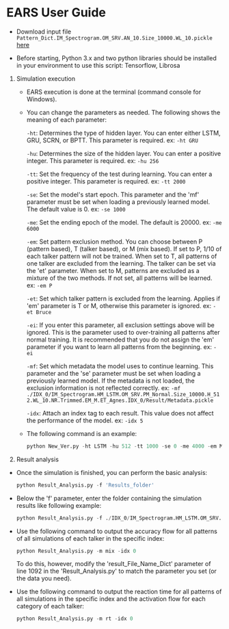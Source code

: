 # EARS User Guide

* Download input file `Pattern_Dict.IM_Spectrogram.OM_SRV.AN_10.Size_10000.WL_10.pickle` [here](https://drive.google.com/file/d/1pujVHSPtwXWZiQeutFJwxdsz1mz0Lddi/view)

* Before starting, Python 3.x and two python libraries should be installed in your environment to use this script: Tensorflow, Librosa

1. Simulation execution

    * EARS execution is done at the terminal (command console for Windows).

    * You can change the parameters as needed. The following shows the meaning of each parameter:

        `-ht`: Determines the type of hidden layer. You can enter either LSTM, GRU, SCRN, or BPTT.
            This parameter is required.
            ex: `-ht GRU`

        `-hu`: Determines the size of the hidden layer. You can enter a positive integer.
            This parameter is required.
            ex: `-hu 256`

        `-tt`: Set the frequency of the test during learning. You can enter a positive integer.
            This parameter is required.
            ex: `-tt 2000`

        `-se`: Set the model's start epoch. This parameter and the 'mf' parameter must be set when loading a previously learned model. The default value is 0.
            ex: `-se 1000`

        `-me`: Set the ending epoch of the model. The default is 20000.
            ex: `-me 6000`

        `-em`: Set pattern exclusion method. You can choose between P (pattern based), T (talker based), or M (mix based).
            If set to P, 1/10 of each talker pattern will not be trained.
            When set to T, all patterns of one talker are excluded from the learning. The talker can be set via the 'et' parameter.
            When set to M, patterns are excluded as a mixture of the two methods.
            If not set, all patterns will be learned.
            ex: `-em P`

        `-et`: Set which talker pattern is excluded from the learning.
            Applies if 'em' parameter is T or M, otherwise this parameter is ignored.
            ex: `-et Bruce`

        `-ei`: If you enter this parameter, all exclusion settings above will be ignored.
            This is the parameter used to over-training all patterns after normal training.
            It is recommended that you do not assign the 'em' parameter if you want to learn all patterns from the beginning.
            ex: `-ei`

        `-mf`: Set which metadata the model uses to continue learning.
            This parameter and the 'se' parameter must be set when loading a previously learned model.
            If the metadata is not loaded, the exclusion information is not reflected correctly.
            ex: `-mf ./IDX_0/IM_Spectrogram.HM_LSTM.OM_SRV.PM_Normal.Size_10000.H_512.WL_10.NR.Trimmed.EM_M.ET_Agnes.IDX_0/Result/Metadata.pickle`

        `-idx`: Attach an index tag to each result.
            This value does not affect the performance of the model.
            ex: `-idx 5`

    * The following command is an example:

        ```python
        python New_Ver.py -ht LSTM -hu 512 -tt 1000 -se 0 -me 4000 -em M -et Fred -idx 0
        ```

2. Result analysis

* Once the simulation is finished, you can perform the basic analysis:

    ```python
    python Result_Analysis.py -f 'Results_folder'
    ```

* Below the 'f' parameter, enter the folder containing the simulation results like following example:

    ```python
    python Result_Analysis.py -f ./IDX_0/IM_Spectrogram.HM_LSTM.OM_SRV.PM_Normal.Size_10000.H_512.WL_10.NR.Trimmed.EM_M.ET_Agnes.IDX_0
    ```
    
 * Use the following command to output the accuracy flow for all patterns of all simulations of each talker in the specific index:

    ```python
    python Result_Analysis.py -m mix -idx 0
    ```
    
    To do this, however, modify the 'result_File_Name_Dict' parameter of line 1092 in the 'Result_Analysis.py' to match the parameter you set (or the data you need).
    
 * Use the following command to output the reaction time for all patterns of all simulations in the specific index and the activation flow for each category of each talker:

    ```python
    python Result_Analysis.py -m rt -idx 0
    ```

